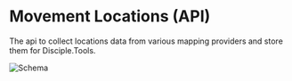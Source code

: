 # Movement Locations (API)

The api to collect locations data from various mapping providers and store them for Disciple.Tools.

![Schema](https://www.lucidchart.com/publicSegments/view/76b96a48-7069-4d45-9488-8594a68434bc/image.jpeg)

